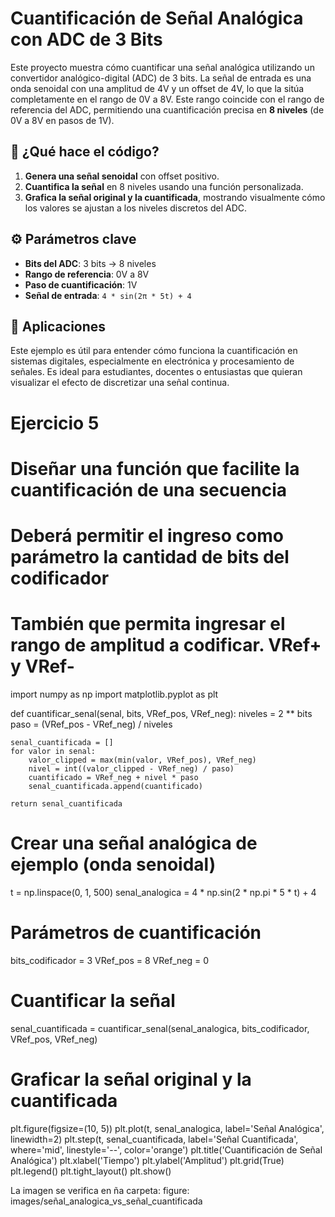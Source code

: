 # Cuantificación de Señal Analógica con ADC de 3 Bits

Este proyecto muestra cómo cuantificar una señal analógica utilizando un convertidor analógico-digital (ADC) de 3 bits. La señal de entrada es una onda senoidal con una amplitud de 4V y un offset de 4V, lo que la sitúa completamente en el rango de 0V a 8V. Este rango coincide con el rango de referencia del ADC, permitiendo una cuantificación precisa en **8 niveles** (de 0V a 8V en pasos de 1V).

## 🧠 ¿Qué hace el código?

1. **Genera una señal senoidal** con offset positivo.
2. **Cuantifica la señal** en 8 niveles usando una función personalizada.
3. **Grafica la señal original y la cuantificada**, mostrando visualmente cómo los valores se ajustan a los niveles discretos del ADC.

## ⚙️ Parámetros clave

- **Bits del ADC**: 3 bits → 8 niveles
- **Rango de referencia**: 0V a 8V
- **Paso de cuantificación**: 1V
- **Señal de entrada**: `4 * sin(2π * 5t) + 4`


## 🧪 Aplicaciones

Este ejemplo es útil para entender cómo funciona la cuantificación en sistemas digitales, especialmente en electrónica y procesamiento de señales. Es ideal para estudiantes, docentes o entusiastas que quieran visualizar el efecto de discretizar una señal continua.



# Ejercicio 5

# Diseñar una función que facilite la cuantificación de una secuencia
# Deberá permitir el ingreso como parámetro la cantidad de bits del codificador
# También que permita ingresar el rango de amplitud a codificar. VRef+ y VRef-


import numpy as np
import matplotlib.pyplot as plt

def cuantificar_senal(senal, bits, VRef_pos, VRef_neg):
    niveles = 2 ** bits
    paso = (VRef_pos - VRef_neg) / niveles

    senal_cuantificada = []
    for valor in senal:
        valor_clipped = max(min(valor, VRef_pos), VRef_neg)
        nivel = int((valor_clipped - VRef_neg) / paso)
        cuantificado = VRef_neg + nivel * paso
        senal_cuantificada.append(cuantificado)

    return senal_cuantificada

# Crear una señal analógica de ejemplo (onda senoidal)
t = np.linspace(0, 1, 500)
senal_analogica = 4 * np.sin(2 * np.pi * 5 * t) + 4

# Parámetros de cuantificación
bits_codificador = 3
VRef_pos = 8
VRef_neg = 0

# Cuantificar la señal
senal_cuantificada = cuantificar_senal(senal_analogica, bits_codificador, VRef_pos, VRef_neg)

# Graficar la señal original y la cuantificada
plt.figure(figsize=(10, 5))
plt.plot(t, senal_analogica, label='Señal Analógica', linewidth=2)
plt.step(t, senal_cuantificada, label='Señal Cuantificada', where='mid', linestyle='--', color='orange')
plt.title('Cuantificación de Señal Analógica')
plt.xlabel('Tiempo')
plt.ylabel('Amplitud')
plt.grid(True)
plt.legend()
plt.tight_layout()
plt.show()


La imagen se verifica en ña carpeta:
figure: images/señal_analogica_vs_señal_cuantificada